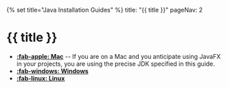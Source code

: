 {% set title="Java Installation Guides" %}
<frontmatter>
  title: "{{ title }}"
  pageNav: 2
</frontmatter>

# {{ title }}

* [**:fab-apple: Mac**](tutorials/javaInstallationMac.html) -- If you are on a Mac and you anticipate using JavaFX in your projects, you are using the precise JDK specified in this guide.
* [**:fab-windows: Windows**](tutorials/javaInstallationWindows.html)
* [**:fab-linux: Linux**](javaInstallationLinux.html)
